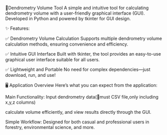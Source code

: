 🌲Dendrometry Volume Tool
A simple and intuitive tool for calculating dendrometry volume with a user-friendly graphical interface (GUI).
Developed in Python and powered by tkinter for GUI design.

✨ Features:

✅ Dendrometry Volume Calculation
    Supports multiple dendrometry volume calculation methods, ensuring convenience and efficiency.

✅ Intuitive GUI Interface
    Built with tkinter, the tool provides an easy-to-use graphical user interface suitable for all users.

✅ Lightweight and Portable
    No need for complex dependencies—just download, run, and use!

🖥️ Application Overview
Here’s what you can expect from the application:

Main Functionality: Input dendrometry data(🌟must CSV file,only including x,y,z columns)

calculate volume efficiently, and view results directly through the GUI.

Simple Workflow: Designed for both casual and professional users in forestry, environmental science, and more.


